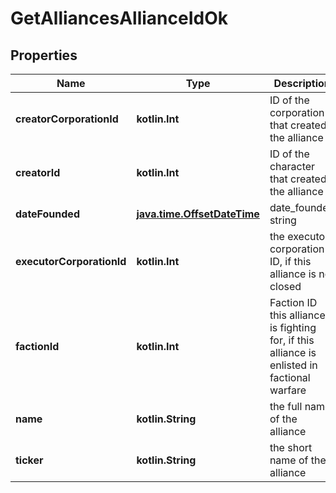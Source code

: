
# GetAlliancesAllianceIdOk

## Properties
Name | Type | Description | Notes
------------ | ------------- | ------------- | -------------
**creatorCorporationId** | **kotlin.Int** | ID of the corporation that created the alliance | 
**creatorId** | **kotlin.Int** | ID of the character that created the alliance | 
**dateFounded** | [**java.time.OffsetDateTime**](java.time.OffsetDateTime.md) | date_founded string | 
**executorCorporationId** | **kotlin.Int** | the executor corporation ID, if this alliance is not closed |  [optional]
**factionId** | **kotlin.Int** | Faction ID this alliance is fighting for, if this alliance is enlisted in factional warfare |  [optional]
**name** | **kotlin.String** | the full name of the alliance | 
**ticker** | **kotlin.String** | the short name of the alliance | 




